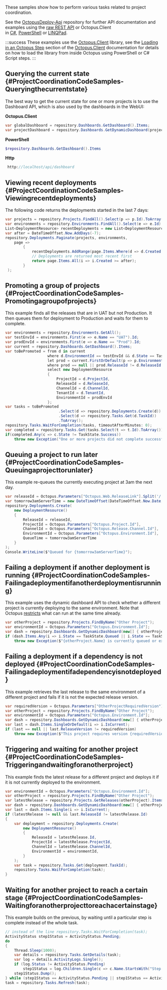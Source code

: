 These samples show how to perform various tasks related to project coordination.

See the [OctopusDeploy-Api](https://github.com/OctopusDeploy/OctopusDeploy-Api) repository for further API documentation and examples using the [raw REST API](https://github.com/OctopusDeploy/OctopusDeploy-Api/tree/master/REST/PowerShell) or Octopus.Client in [C#](https://github.com/OctopusDeploy/OctopusDeploy-Api/tree/master/Octopus.Client/Csharp), [PowerShell](https://github.com/OctopusDeploy/OctopusDeploy-Api/tree/master/Octopus.Client/PowerShell) or [LINQPad](https://github.com/OctopusDeploy/OctopusDeploy-Api/tree/master/Octopus.Client/LINQPad). 

:::success
These examples use the [Octopus.Client](/docs/octopus-rest-api/octopus.client/index.md) library, see the [Loading in an Octopus Step](/docs/octopus-rest-api/octopus.client/using-client-in-octopus/) section of the [Octopus.Client](/docs/octopus-rest-api/octopus.client/) documentation for details on how to load the library from inside Octopus using PowerShell or C# Script steps.
:::

## Querying the current state {#ProjectCoordinationCodeSamples-Queryingthecurrentstate}

The best way to get the current state for one or more projects is to use the Dashboard API, which is also used by the dashboards in the WebUI:

**Octopus.Client**

```csharp
var globalDashboard = repository.Dashboards.GetDashboard().Items;
var projectDashboard = repository.Dashboards.GetDynamicDashboard(projects, environments).Items
```

**PowerShell**

```powershell
$repository.Dashboards.GetDashboard().Items
```

**Http**

```js
 http://localhost/api/dashboard
```

## Viewing recent deployments {#ProjectCoordinationCodeSamples-Viewingrecentdeployments}

The following code returns the deployments started in the last 7 days:

```csharp
var projects = repository.Projects.FindAll().Select(p => p.Id).ToArray();
var environments = repository.Environments.FindAll().Select(e => e.Id).ToArray();
List<DeploymentResource> recentDeployments = new List<DeploymentResource>();
var after = DateTimeOffset.Now.AddDays(-7);
repository.Deployments.Paginate(projects, environments,
	page =>
	 	{
			recentDeployments.AddRange(page.Items.Where(d => d.Created >= after));
			// Deployments are returned most recent first
			return page.Items.All(i => i.Created >= after);
	 	}
 );
```

## Promoting a group of projects {#ProjectCoordinationCodeSamples-Promotingagroupofprojects}

This example finds all the releases that are in UAT but not Production. It then queues them for deployment to Production and waits for them to complete.

```csharp
var environments = repository.Environments.GetAll();
var testEnvId = environments.First(e => e.Name == "UAT").Id;
var prodEnvId = environments.First(e => e.Name == "Prod").Id;
var current = repository.Dashboards.GetDashboard().Items;
var toBePromoted = from d in current
				   where d.EnvironmentId == testEnvId && d.State == TaskState.Success
				   let prod = current.FirstOrDefault(p => p.EnvironmentId == prodEnvId && p.ProjectId == d.ProjectId && p.TenantId == d.TenantId)
				   where prod == null || prod.ReleaseId != d.ReleaseId
				   select new DeploymentResource
				   {
					   ProjectId = d.ProjectId,
					   ReleaseId = d.ReleaseId,
					   ChannelId = d.ChannelId,
					   TenantId = d.TenantId,
					   EnvironmentId = prodEnvId
				   };
var tasks = toBePromoted
						.Select(d => repository.Deployments.Create(d))
						.Select(d => repository.Tasks.Get(d.TaskId))
						.ToArray();
repository.Tasks.WaitForCompletion(tasks, timeoutAfterMinutes: 0);
var completed = repository.Tasks.Get(tasks.Select(t => t.Id).ToArray());
if(completed.Any(c => c.State != TaskState.Success))
	throw new Exception("One or more projects did not complete successfully");
```

## Queuing a project to run later {#ProjectCoordinationCodeSamples-Queuingaprojecttorunlater}

This example re-queues the currently executing project at 3am the next day.

```csharp
var releaseId = Octopus.Parameters["Octopus.Web.ReleaseLink"].Split('/').Last();
var tomorrow3amServerTime = new DateTimeOffset(DateTimeOffset.Now.Date, DateTimeOffset.Now.Offset).AddDays(1).AddHours(3);
repository.Deployments.Create(
    new DeploymentResource()
    {
        ReleaseId = releaseId,
    	ProjectId = Octopus.Parameters["Octopus.Project.Id"],
    	ChannelId = Octopus.Parameters["Octopus.Release.Channel.Id"],
    	EnvironmentId = Octopus.Parameters["Octopus.Environment.Id"],
    	QueueTime = tomorrow3amServerTime
    }
);
Console.WriteLine($"Queued for {tomorrow3amServerTime}");
```

## Failing a deployment if another deployment is running {#ProjectCoordinationCodeSamples-Failingadeploymentifanotherdeploymentisrunning}

This example uses the dynamic dashboard API to check whether a different project is currently deploying to the same environment. Note that Octopus [restricts](/docs/administration/managing-infrastructure/run-multiple-processes-on-a-target-simultaneously/) what can run at the same time already.

```csharp
var otherProject = repository.Projects.FindByName("Other Project");
var environmentId = Octopus.Parameters["Octopus.Environment.Id"];
var dash = repository.Dashboards.GetDynamicDashboard(new[] { otherProject.Id }, new[] { environmentId });
if (dash.Items.Any(i => i.State == TaskState.Queued || i.State == TaskState.Executing))
	throw new Exception($"{otherProject.Name} is currently queued or executing");
```

## Failing a deployment if a dependency is not deployed {#ProjectCoordinationCodeSamples-Failingadeploymentifadependencyisnotdeployed}

This example retrieves the last release to the same environment of a different project and fails if it is not the expected release version.

```csharp
var requiredVersion = Octopus.Parameters["OtherProjectRequiredVersion"];
var otherProject = repository.Projects.FindByName("Other Project");
var environmentId = Octopus.Parameters["Octopus.Environment.Id"];
var dash = repository.Dashboards.GetDynamicDashboard(new[] { otherProject.Id }, new[] { environmentId });
var last = dash.Items.SingleOrDefault(i => i.IsCurrent);
if (last == null || last.ReleaseVersion != requiredVersion)
	throw new Exception($"This project requires version {requiredVersion} of {otherProject.Name} to be deployed to the same environment");
```

## Triggering and waiting for another project {#ProjectCoordinationCodeSamples-Triggeringandwaitingforanotherproject}

This example finds the latest release for a different project and deploys it if it is not currently deployed to the environment.

```csharp
var environmentId = Octopus.Parameters["Octopus.Environment.Id"];
var otherProject = repository.Projects.FindByName("Other Project");
var latestRelease = repository.Projects.GetReleases(otherProject).Items.FirstOrDefault();
var dash = repository.Dashboards.GetDynamicDashboard(new[] { otherProject.Id }, new[] { environmentId });
var last = dash.Items.Single(i => i.IsCurrent);
if (latestRelease != null && last.ReleaseId != latestRelease.Id)
{
	var deployment = repository.Deployments.Create(
		new DeploymentResource()
		{
			ReleaseId = latestRelease.Id,
			ProjectId = latestRelease.ProjectId,
			ChannelId = latestRelease.ChannelId,
			EnvironmentId = environmentId,
		}
	);
	var task = repository.Tasks.Get(deployment.TaskId);
	repository.Tasks.WaitForCompletion(task);
}
```

## Waiting for another project to reach a certain stage {#ProjectCoordinationCodeSamples-Waitingforanotherprojecttoreachacertainstage}

This example builds on the previous, by waiting until a particular step is complete instead of the whole task.

```csharp
// instead of the line repository.Tasks.WaitForCompletion(task);
ActivityStatus step1Status = ActivityStatus.Pending;
do
{
	Thread.Sleep(1000);
	var details = repository.Tasks.GetDetails(task);
	var log = details.ActivityLogs.Single();
	if (log.Status != ActivityStatus.Pending)
		step1Status = log.Children.Single(c => c.Name.StartsWith("Step 1:")).Status;
	step1Status.Dump();
} while (step1Status == ActivityStatus.Pending || step1Status == ActivityStatus.Running);
task = repository.Tasks.Refresh(task);
```

